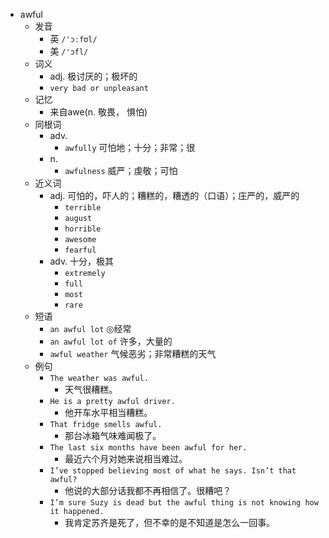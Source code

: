 - awful
  - 发音
    - 英 `/'ɔːfʊl/`
    - 美 `/'ɔfl/`
  - 词义
    - adj. 极讨厌的；极坏的
    - `very bad or unpleasant`
  - 记忆
    - 来自awe(n. 敬畏， 惧怕)
  - 同根词
    - adv.
      - `awfully` 可怕地；十分；非常；很
    - n.
      - `awfulness` 威严；虔敬；可怕
  - 近义词
    - adj. 可怕的，吓人的；糟糕的，糟透的（口语）；庄严的，威严的
      - `terrible`
      - `august`
      - `horrible`
      - `awesome`
      - `fearful`
    - adv. 十分，极其
      - `extremely`
      - `full`
      - `most`
      - `rare`
  - 短语
    - `an awful lot` ◎经常 
    - `an awful lot of` 许多，大量的 
    - `awful weather` 气候恶劣；非常糟糕的天气 
  - 例句
    - `The weather was awful.`
      - 天气很糟糕。
    - `He is a pretty awful driver.`
      - 他开车水平相当糟糕。
    - `That fridge smells awful.`
      - 那台冰箱气味难闻极了。
    - `The last six months have been awful for her.`
      - 最近六个月对她来说相当难过。
    - `I’ve stopped believing most of what he says. Isn’t that awful?`
      - 他说的大部分话我都不再相信了。很糟吧？
    - `I’m sure Suzy is dead but the awful thing is not knowing how it happened.`
      - 我肯定苏齐是死了，但不幸的是不知道是怎么一回事。

